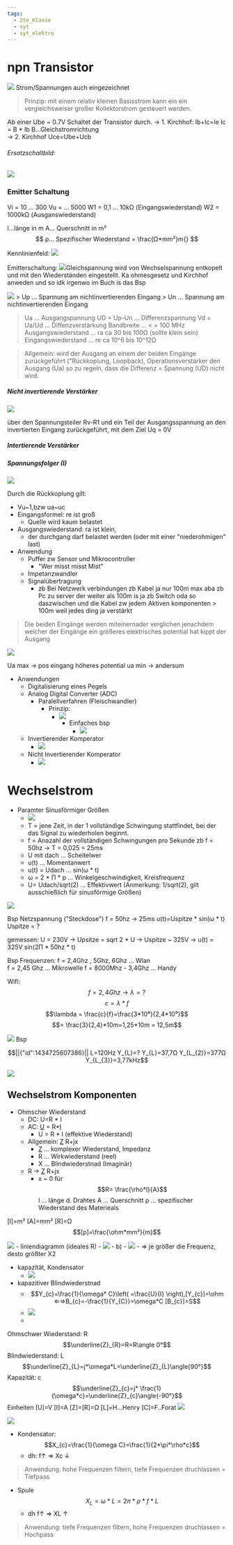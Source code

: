 ```yaml
---
tags:
  - 2te_Klasse
  - syt
  - syt_elektro
---
```

# npn Transistor
![](DR12-02-2024-24.excalidraw.svg)
Strom/Spannungen auch eingezeichnet

> Prinzip: mit einem relativ kleinen Basisstrom kann ein ein vergleichsweiser großer Kollektorstrom gesteuert werden.

Ab einer Ube ~ 0.7V Schaltet der Transistor durch.
→ 1. Kirchhof: Ib+Ic=Ie
Ic = B * Ib B...Gleichstromrichtung  
→ 2. Kirchhof
Uce=Ube+Ucb
###### Ersatzschaltbild:
![](DR12-02-2024-24_0.excalidraw.svg)


### Emitter Schaltung
Vi = 10 ... 300
Vu = ... 5000
W1 = 0,1 ... 10kΩ (Eingangswiederstand)
W2 =  1000kΩ (Ausganswiederstand)

l...länge in m
A... Querschnitt in m²
$$ ρ... Spezifischer Wiederstand = \frac{Ω*mm²}m{} $$



Kennlinienfeld:
![](DR22-01-2024-08.excalidraw.svg)

Emitterschaltung:
![](DR22-01-2024-30.excalidraw.svg)Gleichspannung wird von Wechselspannung entkopelt und mit den Wiederständen eingestellt.
Ka ohmesgesetz und Kirchhof anweden und so idk irgenwo im Buch is das Bsp



![](DR19-02-2024-29.excalidraw.svg) > Up ... Spannung am nichtinvertierenden Eingang  > Un ... Spannung am nichtinvertierenden Eingang
> Ua ... Ausgangspannung
> UD = Up-Un ... Differenzspannung
> Vd = Ua/Ud ... Diffenzverstärkung
> Bandbreite ... < = 100 MHz
> Ausgangswiederstand ... ra ca 30 bis 100Ω (sollte klein sein)
> Eingangswiederstand ... re ca 10^6 bis 10^12Ω  

> Allgemein: wird der Ausgang an einem der beiden Eingänge zurückgeführt ("Rückkoplung, Loopback),  Operationsverstärker den Ausgang (Ua) so zu regeln, dass die Differenz = Spannung (UD) nicht wird.

##### Nicht invertierende Verstärker
![](DR21-02-2024-37.excalidraw.svg)

über den Spannungsteiler Rv-R1 und ein Teil der Ausgangsspannung an den invertierten Eingang zurückgeführt, mit dem Ziel Uq = 0V

##### Intertierende Verstärker

##### Spannungsfolger (I)

![](DR21-02-2024-45.excalidraw.svg)

Durch die Rückkoplung gilt:
- Vu~1,bzw ua~uc
- Eingangsformel: re ist groß
	- Quelle wird kaum belastet
- Ausgangswiederstand: ra ist klein,
	- der durchgang darf belastet werden (oder mit einer "niederohmigen" last)
- Anwendung 
	- Puffer zw Sensor und Mikrocontroller 
		- "Wer misst misst Mist"
	- Impetanzwandler
	- Signalübertragung
		- zb Bei Netzwerk verbindungen zb Kabel ja nur 100m max aba zb Pc zu server der weiter als 100m is ja zb Switch oda so daszwischen und die Kabel zw jedem Aktiven komponenten > 100m weil jedes ding ja verstärkt


> Die beiden Eingänge werden miteinernader verglichen jenachdem welcher der Eingänge ein größeres elektrisches potential hat kippt der Ausgang 

![](DR05-03-2024-10.excalidraw.svg)

Ua max → pos eingang höheres potential
ua min → andersum

- Anwendungen  
	- Digitalisierung eines Pegels
	- Analog Digital Converter (ADC)
		- Paralellverfahren (Fleischwandler)
			- Prinzip:
				- ![](DR05-03-2024-28.excalidraw.svg)
					- Einfaches bsp 
						- ![](DR05-03-2024-55.excalidraw.svg)
	- Invertierender Komperator
		- ![](DR05-03-2024-55.excalidraw.svg)
	- Nicht Invertierender Komperator 
		- ![](DR06-03-2024-50.excalidraw.svg)
# Wechselstrom

- Paramter Sinusförmiger Größen 
	- ![](DR06-03-2024-07.excalidraw.svg)
	- T = jene Zeit, in der 1 vollständige Schwingung stattfindet, bei der das Signal zu wiederholen beginnt.
	- f = Anazahl der vollständigen Schwingungen pro Sekunde zb f = 50hz → T = 0,025 = 25ms
	- U mit dach ... Scheitelwer
	- u(t) ... Momentanwert
	- u(t) = Udach ... sin(ω * t)
	- ω = 2 * Π * p ... Winkelgeschwindigkeit, Kreisfrequenz
	- U= Udach/sqrt(2) ... Effektivwert (Anmerkung: 1/sqrt(2), gilt ausschießlich für sinusförmige Größen)


![](DR06-03-2024-00.excalidraw.svg)

Bsp Netzspannung ("Steckdose")
f = 50hz → 25ms
u(t)=Uspitze * sin(ω * t)
Uspitze = ?

gemessen: U = 230V → Upsitze = sqrt 2 * U → Uspitze ~ 325V
→ u(t) = 325V sin(2Π * 50hz * t)

Bsp Frequenzen: f = 2,4Ghz , 5Ghz, 6Ghz ... Wlan  
f = 2,45 Ghz ... Mikrowelle
f = 8000Mhz - 3,4Ghz ... Handy

Wifi: 
$$f = 2,4Ghz → \lambda=? $$
$$c = \lambda*f $$
$$\lambda = \frac{c}{f}=\frac{3*10⁸}{2,4*10⁹}$$
$$= \frac{3}{2,4}*10m=1,25*10m = 12,5m$$


![](DR18-03-2024-07.excalidraw.svg)
Bsp 
```math
||{"id":1434725607386}||

L=120Hz
Y_{L}=? 
Y_{L}=37,7Ω
Y_{L_{2}}=377Ω
Y_{L_{3}}=3,77kHz
```
![](DR18-03-2024-34.excalidraw.svg)
## Wechselstrom Komponenten
- Ohmscher Wiederstand
	- DC: U=R * I
	- AC: <u>U</u> = R*<u>I</u>
		- U = R * I (effektive Wiederstand)
	- Allgemein: <u>Z</u> R+jx
		- <u>Z</u> ... komplexer Wiederstand, Impedanz
		- R ... Wirkwiederstand (reel)
		- X ... Blindwiederstnad (Imaginär)
	- R → <u>Z</u> R+jx
		- x ~ 0 für
$$R= \frac{\rho*l}{A}$$
l ... länge d. Drahtes
A ... Querschnitt
ρ ... spezifischer Wiederstand des Materieals

[l]=m²
[A]=mm²
[R]=Ω
$$[p]=\frac{\ohm*mm²}{m}$$

![](DR13-03-2024-12.excalidraw.svg)
	- liniendiagramm (ideales R)
		- ![](DR13-03-2024-26.excalidraw.svg)
		- b) 
			- ![](DR13-03-2024-21.excalidraw.svg)
			- ⇒ je größer die Frequenz, desto größter X2 

- kapazität, Kondensator
	- ![](DR20-03-2024-03.excalidraw.svg)
- kapazitiver Blindwiederstnad
	- $$Y_{c}=\frac{1}{\omega* C}\left( =\frac{U}{I} \right),[Y_{c}]=\ohm ⇐⇒B_{c}=-\frac{1}{Y_{C}}=\omega*C [B_{c}]=S$$
	- ![](Drawing%202024-03-20%2014.47.49.excalidraw.svg)
	- 
Ohmschwer Wiederstand: R$$\underline{Z}_{R}=R=R\angle 0°$$ 
Blindwiederstand: L $$\underline{Z}_{L}=j*\omega*L=\underline{Z}_{L}\angle{90°}$$
Kapazität: c $$\underline{Z}_{c}=j* \frac{1}{\omega*c}=\underline{Z}_{c}\angle{-90°}$$
Einheiten 
[U]=V
[I]=A
[Z]=[R]=Ω
[L]=H...Henry
[C]=F..Forat
![](DR04-04-2024-45.excalidraw.svg)

![](DR09-04-2024-03.excalidraw.svg)
- Kondensator: $$X_{c}=\frac{1}{\omega C}=\frac{1}{2*\pi*\rho*c}$$
	- dh: f↑ ⇒ Xc ↓
> Anwendung: hohe Frequenzen filtern, tiefe Frequenzen druchlassen = Tiefpass
- Spule $$X_{L}=\omega*L=2\pi*\rho*f*L$$
	- dh f↑ ⇒ XL ↑

> Anwendung: tiefe Frequenzen filtern, hohe Frequenzen druchlassen = Hochpass